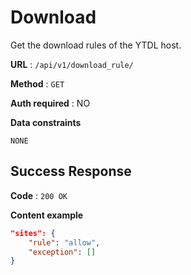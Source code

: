 # Download

Get the download rules of the YTDL host.

**URL** : `/api/v1/download_rule/`

**Method** : `GET`

**Auth required** : NO

**Data constraints**

`NONE`

## Success Response

**Code** : `200 OK`

**Content example**

```json
"sites": {
    "rule": "allow",
    "exception": []
}
```
